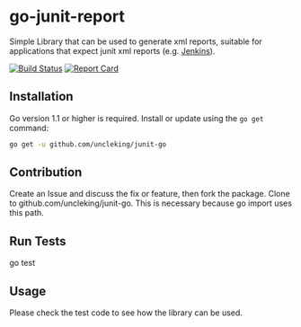 # go-junit-report

Simple Library that can be used to generate xml reports, suitable for applications that
expect junit xml reports (e.g. [Jenkins](http://jenkins-ci.org)).

[![Build Status][travis-badge]][travis-link]
[![Report Card][report-badge]][report-link]

## Installation

Go version 1.1 or higher is required. Install or update using the `go get`
command:

```bash
go get -u github.com/uncleking/junit-go
```

## Contribution

Create an Issue and discuss the fix or feature, then fork the package.
Clone to github.com/uncleking/junit-go.  This is necessary because go import uses this path.

## Run Tests
go test

## Usage
Please check the test code to see how the library can be used.

[travis-badge]: https://travis-ci.org/uncleking/junit-go.svg
[travis-link]: https://travis-ci.org//uncleking/junit-go
[report-badge]: https://goreportcard.com/badge/github.com/uncleking/junit-go
[report-link]: https://goreportcard.com/report/github.com//uncleking/junit-go
